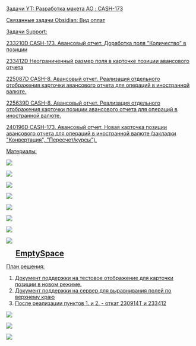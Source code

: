 <u>Задачи YT:<u>
[Разработка макета АО : CASH-173](https://yt.surgutneftegas.ru:4443/issue/CASH-173)

<u>Связанные задачи Obsidian:</u>
[Вид оплат](Вид%20оплат.md)

<u>Задачи Support:<u>
<p>233210D CASH-173. Авансовый отчет. Доработка поля "Количество" в позиции</p>
<p>233412D Неограниченный размер поля в карточке позиции авансового отчета</p>
<p>225087D CASH-8. Авансовый отчет. Реализация отдельного отображения карточки авансового отчета для операций в иностранной валюте.</p>
<p>225639D CASH-8. Авансовый отчет. Реализация отдельного отображения карточки позиции авансового отчета для операций в иностранной валюте.</p>
<p>240196D CASH-173. Авансовый отчет. Новая карточка позиции авансового отчета для операций в иностранной валюте (закладки "Конвертация", "Пересчет/курсы").</p>


<u>Материалы:<u>

![](Pasted%20image%2020250904110353.png)

![](msedge_UxOrQcGuxj.png)

![](msedge_DuDtv1iHAf.png)

![](Pasted%20image%2020250728135619.png)

![](Pasted%20image%2020250827144759.png)

![](Pasted%20image%2020250908165242.png)

![](Pasted%20image%2020250910175201.png)

![](Pasted%20image%2020250910175657.png)

<div style="margin-left: 5%; font-size: 150%;"><b>EmptySpace</b></div>

План решения:
1. Документ поддержки на тестовое отображение для карточки позиции в новом режиме.
2. Документ поддержки на сервер для выравнивания полей по верхнему краю
3. После реализации пунктов 1. и 2. - откат 230914T и 233412

![](Pasted%20image%2020251001080959.png)

![](Pasted%20image%2020251001081032.png)

![](Pasted%20image%2020251001081434.png)
